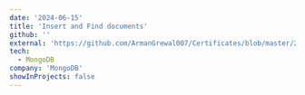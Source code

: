 ```yaml
---
date: '2024-06-15'
title: 'Insert and Find documents'
github: ''
external: 'https://github.com/ArmanGrewal007/Certificates/blob/master/2024_06_15_6MongoDB.pdf'
tech:
  - MongoDB
company: 'MongoDB'
showInProjects: false
---
```



